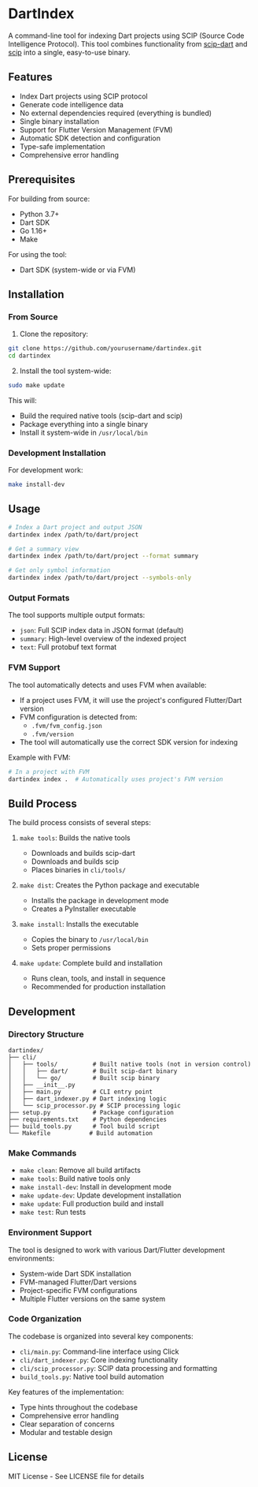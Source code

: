 # DartIndex

A command-line tool for indexing Dart projects using SCIP (Source Code Intelligence Protocol). This tool combines functionality from [scip-dart](https://github.com/Workiva/scip-dart) and [scip](https://github.com/sourcegraph/scip) into a single, easy-to-use binary.

## Features

- Index Dart projects using SCIP protocol
- Generate code intelligence data
- No external dependencies required (everything is bundled)
- Single binary installation
- Support for Flutter Version Management (FVM)
- Automatic SDK detection and configuration
- Type-safe implementation
- Comprehensive error handling

## Prerequisites

For building from source:
- Python 3.7+
- Dart SDK
- Go 1.16+
- Make

For using the tool:
- Dart SDK (system-wide or via FVM)

## Installation

### From Source

1. Clone the repository:
```bash
git clone https://github.com/yourusername/dartindex.git
cd dartindex
```

2. Install the tool system-wide:
```bash
sudo make update
```

This will:
- Build the required native tools (scip-dart and scip)
- Package everything into a single binary
- Install it system-wide in `/usr/local/bin`

### Development Installation

For development work:
```bash
make install-dev
```

## Usage

```bash
# Index a Dart project and output JSON
dartindex index /path/to/dart/project

# Get a summary view
dartindex index /path/to/dart/project --format summary

# Get only symbol information
dartindex index /path/to/dart/project --symbols-only
```

### Output Formats

The tool supports multiple output formats:
- `json`: Full SCIP index data in JSON format (default)
- `summary`: High-level overview of the indexed project
- `text`: Full protobuf text format

### FVM Support

The tool automatically detects and uses FVM when available:

- If a project uses FVM, it will use the project's configured Flutter/Dart version
- FVM configuration is detected from:
  - `.fvm/fvm_config.json`
  - `.fvm/version`
- The tool will automatically use the correct SDK version for indexing

Example with FVM:
```bash
# In a project with FVM
dartindex index .  # Automatically uses project's FVM version
```

## Build Process

The build process consists of several steps:

1. `make tools`: Builds the native tools
   - Downloads and builds scip-dart
   - Downloads and builds scip
   - Places binaries in `cli/tools/`

2. `make dist`: Creates the Python package and executable
   - Installs the package in development mode
   - Creates a PyInstaller executable

3. `make install`: Installs the executable
   - Copies the binary to `/usr/local/bin`
   - Sets proper permissions

4. `make update`: Complete build and installation
   - Runs clean, tools, and install in sequence
   - Recommended for production installation

## Development

### Directory Structure
```
dartindex/
├── cli/
│   ├── tools/          # Built native tools (not in version control)
│   │   ├── dart/       # Built scip-dart binary
│   │   └── go/         # Built scip binary
│   ├── __init__.py
│   ├── main.py         # CLI entry point
│   ├── dart_indexer.py # Dart indexing logic
│   └── scip_processor.py # SCIP processing logic
├── setup.py            # Package configuration
├── requirements.txt    # Python dependencies
├── build_tools.py      # Tool build script
└── Makefile           # Build automation
```

### Make Commands

- `make clean`: Remove all build artifacts
- `make tools`: Build native tools only
- `make install-dev`: Install in development mode
- `make update-dev`: Update development installation
- `make update`: Full production build and install
- `make test`: Run tests

### Environment Support

The tool is designed to work with various Dart/Flutter development environments:

- System-wide Dart SDK installation
- FVM-managed Flutter/Dart versions
- Project-specific FVM configurations
- Multiple Flutter versions on the same system

### Code Organization

The codebase is organized into several key components:

- `cli/main.py`: Command-line interface using Click
- `cli/dart_indexer.py`: Core indexing functionality
- `cli/scip_processor.py`: SCIP data processing and formatting
- `build_tools.py`: Native tool build automation

Key features of the implementation:
- Type hints throughout the codebase
- Comprehensive error handling
- Clear separation of concerns
- Modular and testable design

## License

MIT License - See LICENSE file for details 